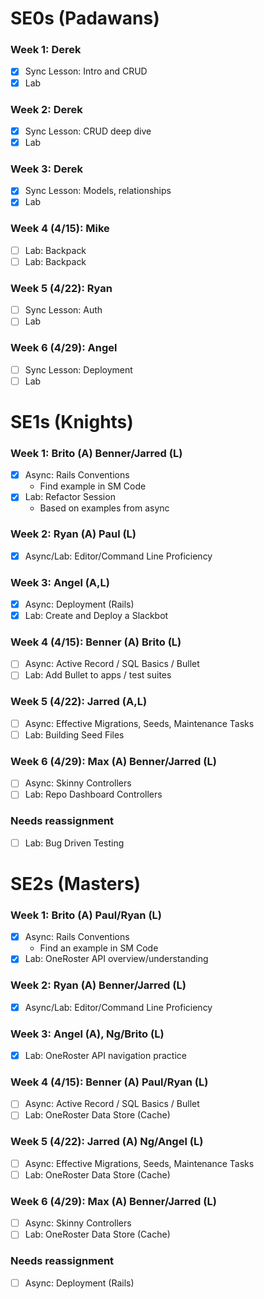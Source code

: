 # SE0s (Padawans)
### Week 1: Derek
- [x] Sync Lesson: Intro and CRUD
- [x] Lab
### Week 2: Derek
- [x] Sync Lesson: CRUD deep dive
- [x] Lab
### Week 3: Derek
- [x] Sync Lesson: Models, relationships
- [x] Lab
### Week 4 (4/15): Mike
- [ ] Lab: Backpack
- [ ] Lab: Backpack
### Week 5 (4/22): Ryan
- [ ] Sync Lesson: Auth
- [ ] Lab
### Week 6 (4/29): Angel
- [ ] Sync Lesson: Deployment
- [ ] Lab

# SE1s (Knights)
### Week 1: Brito (A) Benner/Jarred (L)
- [x] Async: Rails Conventions
	- Find example in SM Code
- [x] Lab: Refactor Session
	- Based on examples from async
### Week 2: Ryan (A) Paul (L)
- [x] Async/Lab: Editor/Command Line Proficiency
### Week 3: Angel (A,L)
- [x] Async: Deployment (Rails)
- [x] Lab: Create and Deploy a Slackbot
### Week 4 (4/15): Benner (A) Brito (L)
- [ ] Async: Active Record / SQL Basics / Bullet
- [ ] Lab: Add Bullet to apps / test suites
### Week 5 (4/22): Jarred (A,L)
- [ ] Async: Effective Migrations, Seeds, Maintenance Tasks
- [ ] Lab: Building Seed Files
### Week 6 (4/29): Max (A) Benner/Jarred (L)
- [ ] Async: Skinny Controllers
- [ ] Lab: Repo Dashboard Controllers

### Needs reassignment
- [ ] Lab: Bug Driven Testing

# SE2s (Masters)
### Week 1: Brito (A) Paul/Ryan (L)
- [x] Async: Rails Conventions
	- Find an example in SM Code
- [x] Lab: OneRoster API overview/understanding
### Week 2: Ryan (A) Benner/Jarred (L)
- [x] Async/Lab: Editor/Command Line Proficiency
### Week 3: Angel (A), Ng/Brito (L)
- [x] Lab: OneRoster API navigation practice
### Week 4 (4/15): Benner (A) Paul/Ryan (L)
- [ ] Async: Active Record / SQL Basics / Bullet
- [ ] Lab: OneRoster Data Store (Cache)
### Week 5 (4/22): Jarred (A) Ng/Angel (L)
- [ ] Async: Effective Migrations, Seeds, Maintenance Tasks
- [ ] Lab: OneRoster Data Store (Cache)
### Week 6 (4/29): Max (A) Benner/Jarred (L)
- [ ] Async: Skinny Controllers
- [ ] Lab: OneRoster Data Store (Cache)

### Needs reassignment
- [ ] Async: Deployment (Rails)
